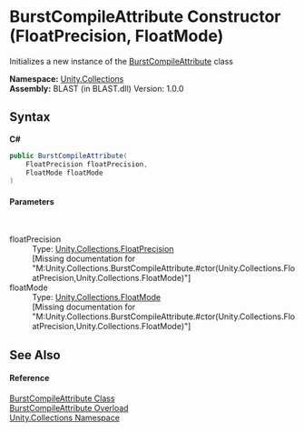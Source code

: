 # BurstCompileAttribute Constructor (FloatPrecision, FloatMode)
 

Initializes a new instance of the <a href="T_Unity_Collections_BurstCompileAttribute">BurstCompileAttribute</a> class

**Namespace:**&nbsp;<a href="N_Unity_Collections">Unity.Collections</a><br />**Assembly:**&nbsp;BLAST (in BLAST.dll) Version: 1.0.0

## Syntax

**C#**<br />
``` C#
public BurstCompileAttribute(
	FloatPrecision floatPrecision,
	FloatMode floatMode
)
```


#### Parameters
&nbsp;<dl><dt>floatPrecision</dt><dd>Type: <a href="T_Unity_Collections_FloatPrecision">Unity.Collections.FloatPrecision</a><br />\[Missing <param name="floatPrecision"/> documentation for "M:Unity.Collections.BurstCompileAttribute.#ctor(Unity.Collections.FloatPrecision,Unity.Collections.FloatMode)"\]</dd><dt>floatMode</dt><dd>Type: <a href="T_Unity_Collections_FloatMode">Unity.Collections.FloatMode</a><br />\[Missing <param name="floatMode"/> documentation for "M:Unity.Collections.BurstCompileAttribute.#ctor(Unity.Collections.FloatPrecision,Unity.Collections.FloatMode)"\]</dd></dl>

## See Also


#### Reference
<a href="T_Unity_Collections_BurstCompileAttribute">BurstCompileAttribute Class</a><br /><a href="Overload_Unity_Collections_BurstCompileAttribute__ctor">BurstCompileAttribute Overload</a><br /><a href="N_Unity_Collections">Unity.Collections Namespace</a><br />